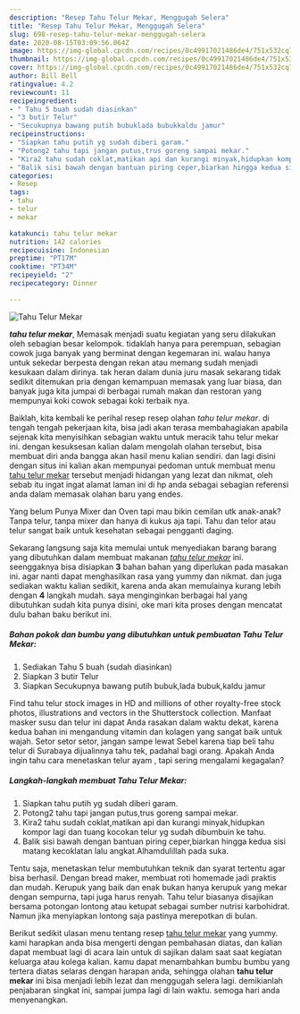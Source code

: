 ```yaml
---
description: "Resep Tahu Telur Mekar, Menggugah Selera"
title: "Resep Tahu Telur Mekar, Menggugah Selera"
slug: 698-resep-tahu-telur-mekar-menggugah-selera
date: 2020-08-15T03:09:56.064Z
image: https://img-global.cpcdn.com/recipes/0c49917021486de4/751x532cq70/tahu-telur-mekar-foto-resep-utama.jpg
thumbnail: https://img-global.cpcdn.com/recipes/0c49917021486de4/751x532cq70/tahu-telur-mekar-foto-resep-utama.jpg
cover: https://img-global.cpcdn.com/recipes/0c49917021486de4/751x532cq70/tahu-telur-mekar-foto-resep-utama.jpg
author: Bill Bell
ratingvalue: 4.2
reviewcount: 11
recipeingredient:
- " Tahu 5 buah sudah diasinkan"
- "3 butir Telur"
- "Secukupnya bawang putih bubuklada bubukkaldu jamur"
recipeinstructions:
- "Siapkan tahu putih yg sudah diberi garam."
- "Potong2 tahu tapi jangan putus,trus goreng sampai mekar."
- "Kira2 tahu sudah coklat,matikan api dan kurangi minyak,hidupkan kompor lagi dan tuang kocokan telur yg sudah dibumbuin ke tahu."
- "Balik sisi bawah dengan bantuan piring ceper,biarkan hingga kedua sisi matang kecoklatan lalu angkat.Alhamdulillah pada suka."
categories:
- Resep
tags:
- tahu
- telur
- mekar

katakunci: tahu telur mekar 
nutrition: 142 calories
recipecuisine: Indonesian
preptime: "PT17M"
cooktime: "PT34M"
recipeyield: "2"
recipecategory: Dinner

---
```



![Tahu Telur Mekar](https://img-global.cpcdn.com/recipes/0c49917021486de4/751x532cq70/tahu-telur-mekar-foto-resep-utama.jpg)

<b><i>tahu telur mekar</i></b>, Memasak menjadi suatu kegiatan yang seru dilakukan oleh sebagian besar kelompok. tidaklah hanya para perempuan, sebagian cowok juga banyak yang berminat dengan kegemaran ini. walau hanya untuk sekedar berpesta dengan rekan atau memang sudah menjadi kesukaan dalam dirinya. tak heran dalam dunia juru masak sekarang tidak sedikit ditemukan pria dengan kemampuan memasak yang luar biasa, dan banyak juga kita jumpai di berbagai rumah makan dan restoran yang mempunyai koki cowok sebagai koki terbaik nya.

Baiklah, kita kembali ke perihal resep resep olahan <i>tahu telur mekar</i>. di tengah tengah pekerjaan kita, bisa jadi akan terasa membahagiakan apabila sejenak kita menyisihkan sebagian waktu untuk meracik tahu telur mekar ini. dengan kesuksesan kalian dalam mengolah olahan tersebut, bisa membuat diri anda bangga akan hasil menu kalian sendiri. dan lagi disini dengan situs ini kalian akan mempunyai pedoman untuk membuat menu <u>tahu telur mekar</u> tersebut menjadi hidangan yang lezat dan nikmat, oleh sebab itu ingat ingat alamat laman ini di hp anda sebagai sebagian referensi anda dalam memasak olahan baru yang endes.

Yang belum Punya Mixer dan Oven tapi mau bikin cemilan utk anak-anak? Tanpa telur, tanpa mixer dan hanya di kukus aja tapi. Tahu dan telor atau telur sangat baik untuk kesehatan sebagai pengganti daging.


Sekarang langsung saja kita memulai untuk menyediakan barang barang yang dibutuhkan dalam membuat makanan <u><i>tahu telur mekar</i></u> ini. seenggaknya bisa disiapkan <b>3</b> bahan bahan yang diperlukan pada masakan ini. agar nanti dapat menghasilkan rasa yang yummy dan nikmat. dan juga sediakan waktu kalian sedikit, karena anda akan memulainya kurang lebih dengan <b>4</b> langkah mudah. saya menginginkan berbagai hal yang dibutuhkan sudah kita punya disini, oke mari kita proses dengan mencatat dulu bahan baku berikut ini.

<!--inarticleads1-->

##### Bahan pokok dan bumbu yang dibutuhkan untuk pembuatan Tahu Telur Mekar:

1. Sediakan  Tahu 5 buah (sudah diasinkan)
1. Siapkan 3 butir Telur
1. Siapkan Secukupnya bawang putih bubuk,lada bubuk,kaldu jamur


Find tahu telur stock images in HD and millions of other royalty-free stock photos, illustrations and vectors in the Shutterstock collection. Manfaat masker susu dan telur ini dapat Anda rasakan dalam waktu dekat, karena kedua bahan ini mengandung vitamin dan kolagen yang sangat baik untuk wajah. Setor setor setor, jangan sampe lewat Sebel karena tiap beli tahu telur di Surabaya dijualinnya tahu tek, padahal bagi orang. Apakah Anda ingin tahu cara menetaskan telur ayam , tapi sering mengalami kegagalan? 

<!--inarticleads2-->

##### Langkah-langkah membuat Tahu Telur Mekar:

1. Siapkan tahu putih yg sudah diberi garam.
1. Potong2 tahu tapi jangan putus,trus goreng sampai mekar.
1. Kira2 tahu sudah coklat,matikan api dan kurangi minyak,hidupkan kompor lagi dan tuang kocokan telur yg sudah dibumbuin ke tahu.
1. Balik sisi bawah dengan bantuan piring ceper,biarkan hingga kedua sisi matang kecoklatan lalu angkat.Alhamdulillah pada suka.


Tentu saja, menetaskan telur membutuhkan teknik dan syarat tertentu agar bisa berhasil. Dengan bread maker, membuat roti homemade jadi praktis dan mudah. Kerupuk yang baik dan enak bukan hanya kerupuk yang mekar dengan sempurna, tapi juga harus renyah. Tahu telur biasanya disajikan bersama potongan lontong atau ketupat sebagai sumber nutrisi karbohidrat. Namun jika menyiapkan lontong saja pastinya merepotkan di bulan. 

Berikut sedikit ulasan menu tentang resep <u>tahu telur mekar</u> yang yummy. kami harapkan anda bisa mengerti dengan pembahasan diatas, dan kalian dapat membuat lagi di acara lain untuk di sajikan dalam saat saat kegiatan keluarga atau kolega kalian. kamu dapat menambahkan bumbu bumbu yang tertera diatas selaras dengan harapan anda, sehingga olahan <b>tahu telur mekar</b> ini bisa menjadi lebih lezat dan menggugah selera lagi. demikianlah penjabaran singkat ini, sampai jumpa lagi di lain waktu. semoga hari anda menyenangkan.
